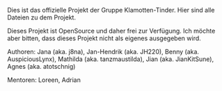  Dies ist das offizielle Projekt der Gruppe Klamotten-Tinder. Hier sind alle Dateien zu dem Projekt.
 
 Dieses Projekt ist OpenSource und daher frei zur Verfügung.
 Ich möchte aber bitten, dass dieses Projekt nicht als eigenes ausgegeben wird.
 
 Authoren: Jana (aka. j8na),
 Jan-Hendrik (aka. JH220),
 Benny (aka. AuspiciousLynx),
 Mathilda (aka. tanzmaustilda), 
 Jian (aka. JianKitSune),
 Agnes (aka. atotschnig)
 
 Mentoren: Loreen, Adrian
